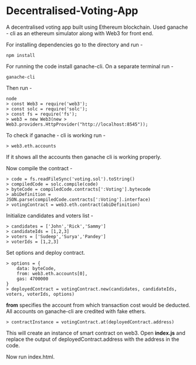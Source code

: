 # Decentralised-Voting-App

A decentralised voting app built using Ethereum blockchain. Used ganache - cli as an ethereum simulator along with Web3 for front end.  

For installing dependencies go to the directory and run - 

```
npm install

```

For running the code install ganache-cli. On a separate terminal run - <br>

``` 
ganache-cli   
```

Then run -

```
node 
> const Web3 = require('web3');
> const solc = require('solc');
> const fs = require('fs');
> web3 = new Web3(new > Web3.providers.HttpProvider("http://localhost:8545"));

```
To check if ganache - cli is working run - 

```
> web3.eth.accounts
```
If it shows all the accounts then ganache cli is working properly.

Now compile the contract - 

```
> code = fs.readFileSync('voting.sol').toString()
> compiledCode = solc.compile(code)
> byteCode = compiledCode.contracts[':Voting'].bytecode
> abiDefinition = JSON.parse(compiledCode.contracts[':Voting'].interface)
> votingContract = web3.eth.contract(abiDefinition)
```
Initialize candidates and voters list - 

```
> candidates = ['John','Rick','Sammy']
> candidateIds = [1,2,3]
> voters = ['Sudeep','Surya','Pandey']
> voterIds = [1,2,3]
```
Set options and deploy contract.

```
> options = {
    data: byteCode, 
    from: web3.eth.accounts[0], 
    gas: 4700000
}
> deployedContract = votingContract.new(candidates, candidateIds, voters, voterIds, options)
```
**from** specifies the account from which transaction cost would be deducted. All accounts on ganache-cli are credited with fake ethers.  

```
> contractInstance = votingContract.at(deployedContract.address)
```
This will create an instance of smart contract on web3. 
Open **index.js** and replace the output of deployedContract.address with the address in the code. 

Now run index.html.

